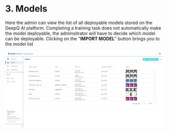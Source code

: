 # 3. Models

Here the admin can view the list of all deployable models stored on the DeepQ AI platform. Completing a training task does not automatically make the model deployable, the adminsitrator will have to decide which model can be deployable. Clicking on the "**IMPORT MODEL**" button brings you to the model list



![Deployable model list of DeepQ AI platform](../.gitbook/assets/adm-3-0.png)







